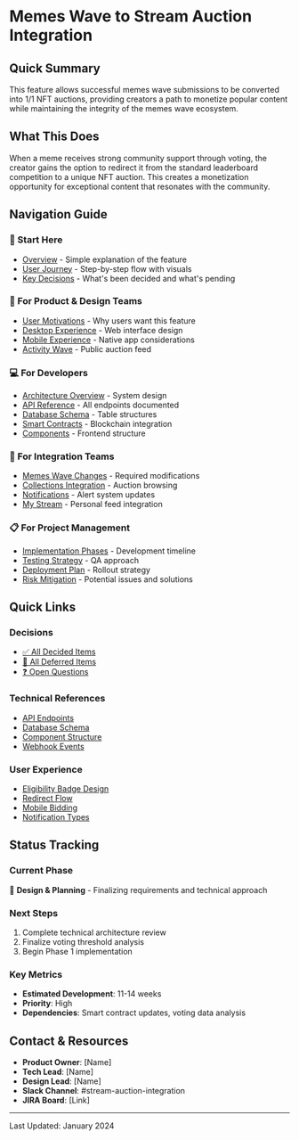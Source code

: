# Memes Wave to Stream Auction Integration

## Quick Summary
This feature allows successful memes wave submissions to be converted into 1/1 NFT auctions, providing creators a path to monetize popular content while maintaining the integrity of the memes wave ecosystem.

## What This Does
When a meme receives strong community support through voting, the creator gains the option to redirect it from the standard leaderboard competition to a unique NFT auction. This creates a monetization opportunity for exceptional content that resonates with the community.

## Navigation Guide

### 🎯 Start Here
- [Overview](01-concept/overview.md) - Simple explanation of the feature
- [User Journey](01-concept/user-journey.md) - Step-by-step flow with visuals
- [Key Decisions](02-requirements/decisions.md) - What's been decided and what's pending

### 👤 For Product & Design Teams
- [User Motivations](01-concept/motivations.md) - Why users want this feature
- [Desktop Experience](03-user-experience/desktop/) - Web interface design
- [Mobile Experience](03-user-experience/mobile/) - Native app considerations
- [Activity Wave](03-user-experience/activity-wave.md) - Public auction feed

### 💻 For Developers
- [Architecture Overview](04-technical/architecture.md) - System design
- [API Reference](04-technical/api/endpoints.md) - All endpoints documented
- [Database Schema](04-technical/database/schema.md) - Table structures
- [Smart Contracts](04-technical/smart-contracts/) - Blockchain integration
- [Components](04-technical/components/) - Frontend structure

### 🔧 For Integration Teams
- [Memes Wave Changes](05-integration/memes-wave.md) - Required modifications
- [Collections Integration](05-integration/collections.md) - Auction browsing
- [Notifications](05-integration/notifications.md) - Alert system updates
- [My Stream](05-integration/my-stream.md) - Personal feed integration

### 📋 For Project Management
- [Implementation Phases](06-implementation/phases.md) - Development timeline
- [Testing Strategy](06-implementation/testing-strategy.md) - QA approach
- [Deployment Plan](06-implementation/deployment.md) - Rollout strategy
- [Risk Mitigation](07-reference/risks.md) - Potential issues and solutions

## Quick Links

### Decisions
- [✅ All Decided Items](02-requirements/decisions.md#decided)
- [🔄 All Deferred Items](02-requirements/decisions.md#deferred)
- [❓ Open Questions](02-requirements/decisions.md#open-questions)

### Technical References
- [API Endpoints](04-technical/api/endpoints.md)
- [Database Schema](04-technical/database/schema.md)
- [Component Structure](04-technical/components/structure.md)
- [Webhook Events](04-technical/api/webhooks.md)

### User Experience
- [Eligibility Badge Design](03-user-experience/desktop/memes-wave-changes.md#eligibility-badge)
- [Redirect Flow](03-user-experience/desktop/memes-wave-changes.md#redirect-flow)
- [Mobile Bidding](03-user-experience/mobile/quick-bidding.md)
- [Notification Types](03-user-experience/mobile/notifications.md)

## Status Tracking

### Current Phase
🚧 **Design & Planning** - Finalizing requirements and technical approach

### Next Steps
1. Complete technical architecture review
2. Finalize voting threshold analysis
3. Begin Phase 1 implementation

### Key Metrics
- **Estimated Development**: 11-14 weeks
- **Priority**: High
- **Dependencies**: Smart contract updates, voting data analysis

## Contact & Resources
- **Product Owner**: [Name]
- **Tech Lead**: [Name]  
- **Design Lead**: [Name]
- **Slack Channel**: #stream-auction-integration
- **JIRA Board**: [Link]

---

Last Updated: January 2024